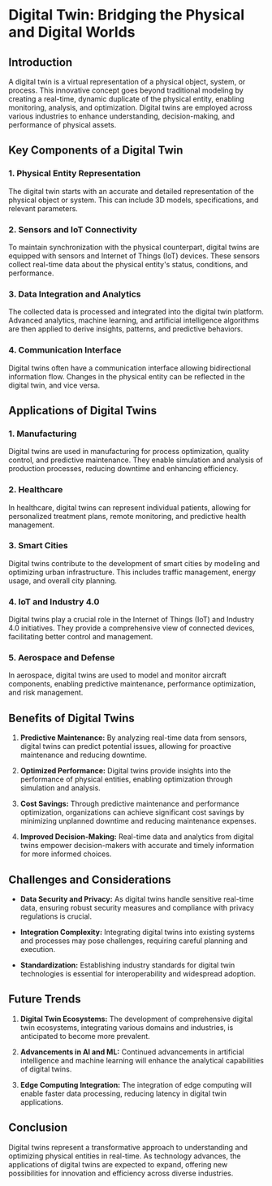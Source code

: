 # Digital Twin: Bridging the Physical and Digital Worlds

## Introduction

A digital twin is a virtual representation of a physical object, system, or process. This innovative concept goes beyond traditional modeling by creating a real-time, dynamic duplicate of the physical entity, enabling monitoring, analysis, and optimization. Digital twins are employed across various industries to enhance understanding, decision-making, and performance of physical assets.

## Key Components of a Digital Twin

### 1. **Physical Entity Representation**

   The digital twin starts with an accurate and detailed representation of the physical object or system. This can include 3D models, specifications, and relevant parameters.

### 2. **Sensors and IoT Connectivity**

   To maintain synchronization with the physical counterpart, digital twins are equipped with sensors and Internet of Things (IoT) devices. These sensors collect real-time data about the physical entity's status, conditions, and performance.

### 3. **Data Integration and Analytics**

   The collected data is processed and integrated into the digital twin platform. Advanced analytics, machine learning, and artificial intelligence algorithms are then applied to derive insights, patterns, and predictive behaviors.

### 4. **Communication Interface**

   Digital twins often have a communication interface allowing bidirectional information flow. Changes in the physical entity can be reflected in the digital twin, and vice versa.

## Applications of Digital Twins

### 1. **Manufacturing**

   Digital twins are used in manufacturing for process optimization, quality control, and predictive maintenance. They enable simulation and analysis of production processes, reducing downtime and enhancing efficiency.

### 2. **Healthcare**

   In healthcare, digital twins can represent individual patients, allowing for personalized treatment plans, remote monitoring, and predictive health management.

### 3. **Smart Cities**

   Digital twins contribute to the development of smart cities by modeling and optimizing urban infrastructure. This includes traffic management, energy usage, and overall city planning.

### 4. **IoT and Industry 4.0**

   Digital twins play a crucial role in the Internet of Things (IoT) and Industry 4.0 initiatives. They provide a comprehensive view of connected devices, facilitating better control and management.

### 5. **Aerospace and Defense**

   In aerospace, digital twins are used to model and monitor aircraft components, enabling predictive maintenance, performance optimization, and risk management.

## Benefits of Digital Twins

1. **Predictive Maintenance:** By analyzing real-time data from sensors, digital twins can predict potential issues, allowing for proactive maintenance and reducing downtime.

2. **Optimized Performance:** Digital twins provide insights into the performance of physical entities, enabling optimization through simulation and analysis.

3. **Cost Savings:** Through predictive maintenance and performance optimization, organizations can achieve significant cost savings by minimizing unplanned downtime and reducing maintenance expenses.

4. **Improved Decision-Making:** Real-time data and analytics from digital twins empower decision-makers with accurate and timely information for more informed choices.

## Challenges and Considerations

- **Data Security and Privacy:** As digital twins handle sensitive real-time data, ensuring robust security measures and compliance with privacy regulations is crucial.

- **Integration Complexity:** Integrating digital twins into existing systems and processes may pose challenges, requiring careful planning and execution.

- **Standardization:** Establishing industry standards for digital twin technologies is essential for interoperability and widespread adoption.

## Future Trends

1. **Digital Twin Ecosystems:** The development of comprehensive digital twin ecosystems, integrating various domains and industries, is anticipated to become more prevalent.

2. **Advancements in AI and ML:** Continued advancements in artificial intelligence and machine learning will enhance the analytical capabilities of digital twins.

3. **Edge Computing Integration:** The integration of edge computing will enable faster data processing, reducing latency in digital twin applications.

## Conclusion

Digital twins represent a transformative approach to understanding and optimizing physical entities in real-time. As technology advances, the applications of digital twins are expected to expand, offering new possibilities for innovation and efficiency across diverse industries.

